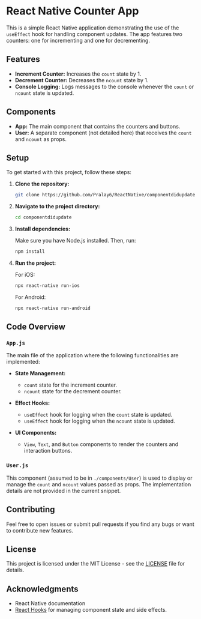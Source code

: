 # React Native Counter App

This is a simple React Native application demonstrating the use of the `useEffect` hook for handling component updates. The app features two counters: one for incrementing and one for decrementing. 

## Features

- **Increment Counter:** Increases the `count` state by 1.
- **Decrement Counter:** Decreases the `ncount` state by 1.
- **Console Logging:** Logs messages to the console whenever the `count` or `ncount` state is updated.

## Components

- **App:** The main component that contains the counters and buttons.
- **User:** A separate component (not detailed here) that receives the `count` and `ncount` as props.

## Setup

To get started with this project, follow these steps:

1. **Clone the repository:**

   ```bash
   git clone https://github.com/Pralay6/ReactNative/componentdidupdate.git
   ```

2. **Navigate to the project directory:**

   ```bash
   cd componentdidupdate
   ```

3. **Install dependencies:**

   Make sure you have Node.js installed. Then, run:

   ```bash
   npm install
   ```

4. **Run the project:**

   For iOS:

   ```bash
   npx react-native run-ios
   ```

   For Android:

   ```bash
   npx react-native run-android
   ```

## Code Overview

### `App.js`

The main file of the application where the following functionalities are implemented:

- **State Management:** 
  - `count` state for the increment counter.
  - `ncount` state for the decrement counter.
  
- **Effect Hooks:**
  - `useEffect` hook for logging when the `count` state is updated.
  - `useEffect` hook for logging when the `ncount` state is updated.

- **UI Components:**
  - `View`, `Text`, and `Button` components to render the counters and interaction buttons.

### `User.js`

This component (assumed to be in `./components/User`) is used to display or manage the `count` and `ncount` values passed as props. The implementation details are not provided in the current snippet.

## Contributing

Feel free to open issues or submit pull requests if you find any bugs or want to contribute new features.

## License

This project is licensed under the MIT License - see the [LICENSE](LICENSE) file for details.

## Acknowledgments

- React Native documentation
- [React Hooks](https://reactjs.org/docs/hooks-intro.html) for managing component state and side effects.
